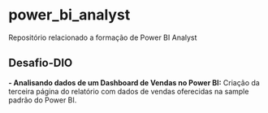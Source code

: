 # power_bi_analyst

Repositório relacionado a formação de Power BI Analyst

## Desafio-DIO

  **- Analisando dados de um Dashboard de Vendas no Power BI:** Criação da terceira página do relatório com dados de vendas oferecidas na sample padrão do Power BI. 
